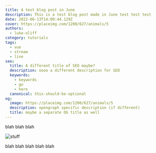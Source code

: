 ```yaml
---
title: A test blog post in June
description: This is a test blog post made in June test test test
date: 2022-06-13T14:09:44.129Z
cover: https://placeimg.com/1200/627/animals/5
authors:
  - luke-oliff
category: tutorials
tags:
  - vue
  - stream
  - live
seo:
  title: A different title of SEO maybe?
  description: oooo a different description for SEO
  keywords:
    - keywords
    - go
    - here
  canonical: this-should-be-optional
og:
  image: https://placeimg.com/1200/627/animals/5
  description: opengraph specific description (if different)
  title: maybe a separate OG title as well
---
```


blah blah blah

![stuff](https://placeimg.com/1200/627/animals/5 "blah")

blah blah blah blah blah
